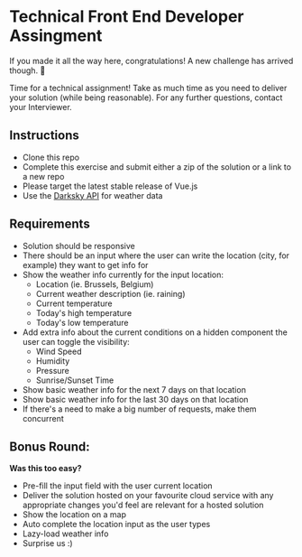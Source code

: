 # Technical Front End Developer Assingment
If you made it all the way here, congratulations! A new challenge has arrived though. 💪

Time for a technical assignment! Take as much time as you need to deliver your solution (while being reasonable). For any further questions, contact your Interviewer.

## Instructions
+ Clone this repo
+ Complete this exercise and submit either a zip of the solution or a link to a new repo
+ Please target the latest stable release of Vue.js
+ Use the [Darksky API](https://darksky.net/dev) for weather data

## Requirements
+ Solution should be responsive
+ There should be an input where the user can write the location (city, for example) they want to get info for
+ Show the weather info currently for the input location:
  + Location (ie. Brussels, Belgium)
  + Current weather description (ie. raining)
  + Current temperature
  + Today's high temperature
  + Today's low temperature
+ Add extra info about the current conditions on a hidden component the user can toggle the visibility:
    + Wind Speed
    + Humidity
    + Pressure
    + Sunrise/Sunset Time
+ Show basic weather info for the next 7 days on that location
+ Show basic weather info for the last 30 days on that location
+ If there's a need to make a big number of requests, make them concurrent

## Bonus Round:
__Was this too easy?__
  + Pre-fill the input field with the user current location
  + Deliver the solution hosted on your favourite cloud service with any appropriate changes you'd feel are relevant for a hosted solution
  + Show the location on a map
  + Auto complete the location input as the user types
  + Lazy-load weather info
  + Surprise us :)
